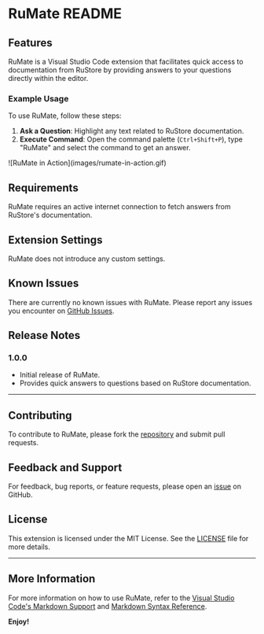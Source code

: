 # RuMate README

## Features

RuMate is a Visual Studio Code extension that facilitates quick access to documentation from RuStore by providing answers to your questions directly within the editor.

### Example Usage

To use RuMate, follow these steps:

1. **Ask a Question**: Highlight any text related to RuStore documentation.
2. **Execute Command**: Open the command palette (`Ctrl+Shift+P`), type "RuMate" and select the command to get an answer.

\!\[RuMate in Action\]\(images/rumate-in-action.gif\)

## Requirements

RuMate requires an active internet connection to fetch answers from RuStore's documentation.

## Extension Settings

RuMate does not introduce any custom settings.

## Known Issues

There are currently no known issues with RuMate. Please report any issues you encounter on [GitHub Issues](https://github.com/notdiff/RuMate/issues).

## Release Notes

### 1.0.0

- Initial release of RuMate.
- Provides quick answers to questions based on RuStore documentation.

---

## Contributing

To contribute to RuMate, please fork the [repository](https://github.com/notdiff/RuMate) and submit pull requests.

## Feedback and Support

For feedback, bug reports, or feature requests, please open an [issue](https://github.com/notdiff/RuMate/issues) on GitHub.

## License

This extension is licensed under the MIT License. See the [LICENSE](LICENSE) file for more details.

---

## More Information

For more information on how to use RuMate, refer to the [Visual Studio Code's Markdown Support](https://code.visualstudio.com/docs/languages/markdown) and [Markdown Syntax Reference](https://help.github.com/articles/markdown-basics/).

**Enjoy!**